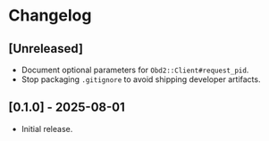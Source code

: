 # Changelog

## [Unreleased]
- Document optional parameters for `Obd2::Client#request_pid`.
- Stop packaging `.gitignore` to avoid shipping developer artifacts.

## [0.1.0] - 2025-08-01
- Initial release.
